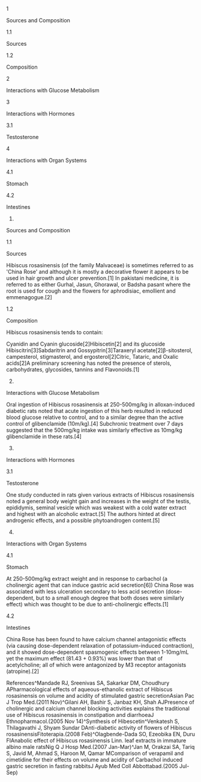 1

Sources and Composition

1.1

Sources

1.2

Composition

2

Interactions with Glucose Metabolism

3

Interactions with Hormones

3.1

Testosterone

4

Interactions with Organ Systems

4.1

Stomach

4.2

Intestines

1.

Sources and Composition

1.1

Sources

Hibiscus rosasinensis (of the family Malvaceae) is sometimes referred to as 'China Rose' and although it is mostly a decorative flower it appears to be used in hair growth and ulcer prevention.[1] In pakistani medicine, it is referred to as either Gurhal, Jasun, Ghorawal, or Badsha pasant where the root is used for cough and the flowers for aphrodisiac, emollient and emmenagogue.[2]

1.2

Composition

Hibiscus rosasinensis tends to contain:

Cyanidin and Cyanin glucoside[2]Hibiscetin[2] and its glucoside Hibiscitrin[3]Sabdaritrin and Gossypitrin[3]Taraxeryl acetate[2]β-sitosterol, campesterol, stigmasterol, and ergosterol[2]Citric, Tataric, and Oxalic acids[2]A preliminary screening has noted the presence of sterols, carbohydrates, glycosides, tannins and Flavonoids.[1]

2.

Interactions with Glucose Metabolism

Oral ingestion of Hibiscus rosasinensis at 250-500mg/kg in alloxan-induced diabetic rats noted that acute ingestion of this herb resulted in reduced blood glucose relative to control, and to a similar degree than the active control of glibenclamide (10m/kg).[4] Subchronic treatment over 7 days suggested that the 500mg/kg intake was similarly effective as 10mg/kg glibenclamide in these rats.[4]

3.

Interactions with Hormones

3.1

Testosterone

One study conducted in rats given various extracts of Hibiscus rosasinensis noted a general body weight gain and increases in the weight of the testis, epididymis, seminal vesicle which was weakest with a cold water extract and highest with an alcoholic extract.[5] The authors hinted at direct androgenic effects, and a possible phytoandrogen content.[5]

4.

Interactions with Organ Systems

4.1

Stomach

At 250-500mg/kg extract weight and in response to carbachol (a cholinergic agent that can induce gastric acid secretion[6]) China Rose was associated with less ulceration secondary to less acid secretion (dose-dependent, but to a small enough degree that both doses were similarly effect) which was thought to be due to anti-cholinergic effects.[1]

4.2

Intestines

China Rose has been found to have calcium channel antagonistic effects (via causing dose-dependent relaxation of potassium-induced contraction), and it showed dose-dependent spasmogenic effects between 1-10mg/mL yet the maximum effect (81.43 + 0.93%) was lower than that of acetylcholine; all of which were antagonized by M3 receptor antagonists (atropine).[2]

References^Mandade RJ, Sreenivas SA, Sakarkar DM, Choudhury APharmacological effects of aqueous-ethanolic extract of Hibiscus rosasinensis on volume and acidity of stimulated gastric secretionAsian Pac J Trop Med.(2011 Nov)^Gilani AH, Bashir S, Janbaz KH, Shah AJPresence of cholinergic and calcium channel blocking activities explains the traditional use of Hibiscus rosasinensis in constipation and diarrhoeaJ Ethnopharmacol.(2005 Nov 14)^Synthesis of Hibescetin^Venkatesh S, Thilagavathi J, Shyam Sundar DAnti-diabetic activity of flowers of Hibiscus rosasinensisFitoterapia.(2008 Feb)^Olagbende-Dada SO, Ezeobika EN, Duru FIAnabolic effect of Hibiscus rosasinensis Linn. leaf extracts in immature albino male ratsNig Q J Hosp Med.(2007 Jan-Mar)^Jan M, Orakzai SA, Tariq S, Javid M, Ahmad S, Haroon M, Qamar MComparison of verapamil and cimetidine for their effects on volume and acidity of Carbachol induced gastric secretion in fasting rabbitsJ Ayub Med Coll Abbottabad.(2005 Jul-Sep)